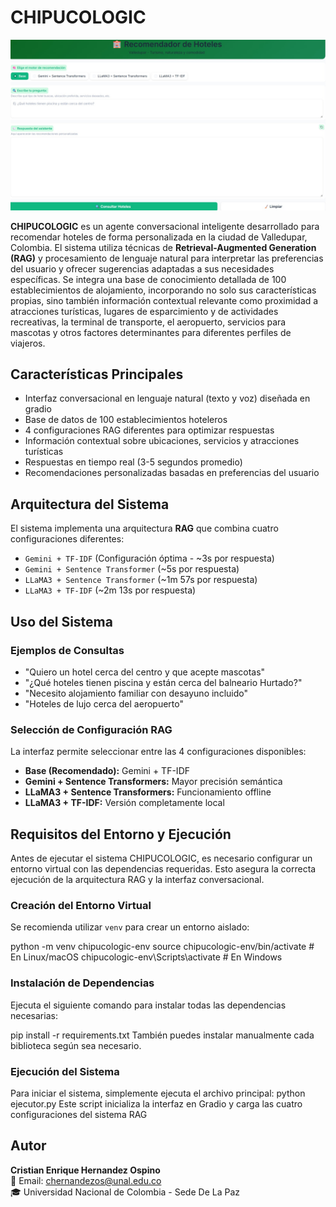 # CHIPUCOLOGIC
![](C3.jpeg) 

**CHIPUCOLOGIC** es un agente conversacional inteligente desarrollado para recomendar hoteles de forma personalizada en la ciudad de Valledupar, Colombia. El sistema utiliza técnicas de **Retrieval-Augmented Generation (RAG)** y procesamiento de lenguaje natural para interpretar las preferencias del usuario y ofrecer sugerencias adaptadas a sus necesidades específicas. Se integra una base de conocimiento detallada de 100 establecimientos de alojamiento, incorporando no solo sus características propias, sino también información contextual relevante como proximidad a atracciones turísticas, lugares de esparcimiento y de actividades recreativas, la terminal de transporte, el aeropuerto, servicios para mascotas y otros factores determinantes para diferentes perfiles de viajeros.

##  Características Principales

-  Interfaz conversacional en lenguaje natural (texto y voz) diseñada en gradio
-  Base de datos de 100 establecimientos hoteleros  
-  4 configuraciones RAG diferentes para optimizar respuestas  
-  Información contextual sobre ubicaciones, servicios y atracciones turísticas  
-  Respuestas en tiempo real (3-5 segundos promedio)  
-  Recomendaciones personalizadas basadas en preferencias del usuario  

##  Arquitectura del Sistema

El sistema implementa una arquitectura **RAG** que combina cuatro configuraciones diferentes:

- `Gemini + TF-IDF` (Configuración óptima - ~3s por respuesta)  
- `Gemini + Sentence Transformer` (~5s por respuesta)  
- `LLaMA3 + Sentence Transformer` (~1m 57s por respuesta)  
- `LLaMA3 + TF-IDF` (~2m 13s por respuesta)
## Uso del Sistema

### Ejemplos de Consultas

- "Quiero un hotel cerca del centro y que acepte mascotas"
- "¿Qué hoteles tienen piscina y están cerca del balneario Hurtado?"
- "Necesito alojamiento familiar con desayuno incluido"
- "Hoteles de lujo cerca del aeropuerto"

###  Selección de Configuración RAG

La interfaz permite seleccionar entre las 4 configuraciones disponibles:

- **Base (Recomendado):** Gemini + TF-IDF
- **Gemini + Sentence Transformers:** Mayor precisión semántica
- **LLaMA3 + Sentence Transformers:** Funcionamiento offline
- **LLaMA3 + TF-IDF:** Versión completamente local
 ## Requisitos del Entorno y Ejecución

Antes de ejecutar el sistema CHIPUCOLOGIC, es necesario configurar un entorno virtual con las dependencias requeridas. Esto asegura la correcta ejecución de la arquitectura RAG y la interfaz conversacional.

###  Creación del Entorno Virtual

Se recomienda utilizar `venv` para crear un entorno aislado:

python -m venv chipucologic-env
source chipucologic-env/bin/activate  # En Linux/macOS
chipucologic-env\Scripts\activate     # En Windows

### Instalación de Dependencias
Ejecuta el siguiente comando para instalar todas las dependencias necesarias:

pip install -r requirements.txt
También puedes instalar manualmente cada biblioteca según sea necesario.

### Ejecución del Sistema
Para iniciar el sistema, simplemente ejecuta el archivo principal:
python ejecutor.py
Este script inicializa la interfaz en Gradio y carga las cuatro configuraciones del sistema RAG

## Autor
**Cristian Enrique Hernandez Ospino**  
📧 Email: [chernandezos@unal.edu.co](mailto:chernandezos@unal.edu.co)  
🎓 Universidad Nacional de Colombia - Sede De La Paz
